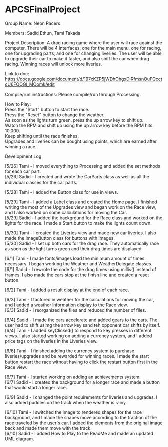 # APCSFinalProject

Group Name: Neon Racers

Members:
Sadid Ethun, Tami Takada

Project Description:
  A drag racing game where the user will race against the computer. There will be 4 interfaces, one for the main menu, one for racing, one for upgrading parts, and one for changing liveries. The user will be able to upgrade their car to make it faster, and also shift the car when drag racing. Winning races will unlock more liveries.  

Link to doc:
https://docs.google.com/document/d/197xKZP5jWDhOhgxDIRfmsnOuFQcctcU6FOOGl_MOomk/edit

Compile/run instructions:
Please compile/run through Processing.

How to Play:    
Press the "Start" button to start the race.    
Press the "Reset" button to change the weather.     
As soon as the lights turn green, press the up arrow key to shift up.    
Watch the RPM and shift up using the up arrow key before the RPM hits 10,000.     
Keep shifting until the race finishes.     
Upgrades and liveries can be bought using points, which are earned after winning a race.    
     
      
Development Log
    
[5/26] Tami - I moved everything to Processing and added the set methods for each car part.  
[5/26] Sadid - I created and wrote the CarParts class as well as all the individual classes for the car parts.   

[5/28] Tami - I added the Button class for use in views.

[5/29] Tami - I added a Label class and created the Home page. I finished writing the most of the Upgrades view and began work on the Race view, and I also worked on some calculations for moving the Car.   
[5/29] Sadid - I added the background for the Race class and worked on the lights for the race. I made a Start button to make the lights count down. 

[5/30] Tami - I created the Liveries view and made new car liveries. I also made the ImageButton class for buttons with images.   
[5/30] Sadid - I set up both cars for the drag race. They automatically race as soon as the light turns green and their drag times are displayed.  

[6/1] Tami - I made fonts/images load the minimum amount of times necessary. I began working the Weather and WeatherDelegate classes.   
[6/1] Sadid - I rewrote the code for the drag times using millis() instead of frames. I also made the cars stop at the finish line and created a reset button. 

[6/2] Tami - I added a result display at the end of each race.

[6/3] Tami - I factored in weather for the calculations for moving the car, and I added a weather information display to the Race view.    
[6/3] Sadid - I reorganized the files and reduced the number of files.    

[6/4] Sadid - I made the cars accelerate and added gears to the cars. The user had to shift usimg the arrow key sand teh opponent car shifts by itself.    
[6/4] Tami - I added keyClicked() to respond to key presses in different views. I also started working on adding a currency system, and I added price tags on the liveries in the Liveries view.

[6/6] Tami - I finished adding the currency system to purchase liveries/upgrades and be rewarded for winning races. I made the start button restart the race without having to click the restart button first in the Race view.

[6/7] Tami - I started working on adding an achievements system.    
[6/7] Sadid - I created the background for a longer race and made a button that would start a longer race.    

[6/9] Sadid - I changed the point requirements for liveries and upgrades. I also added puddles on the track when the weather is rainy.

[6/10] Tami - I switched the image to rendered shapes for the race background, and I made the shapes move according to the fraction of the race traveled by the user's car. I added the elements from the original image back and made them move with the track.     
[6/10] Sadid - I added How to Play to the ReadMe and made an updated UML diagram.   
